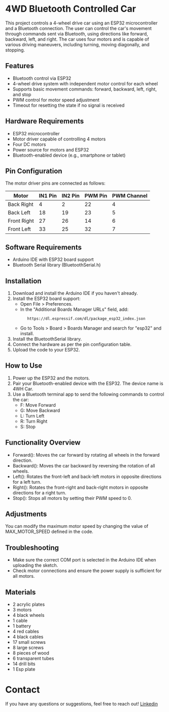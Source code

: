 # 4WD Bluetooth Controlled Car
This project controls a 4-wheel drive car using an ESP32 microcontroller and a Bluetooth connection. The user can control the car's movement through commands sent via Bluetooth, using directions like forward, backward, left, and right. The car uses four motors and is capable of various driving maneuvers, including turning, moving diagonally, and stopping.

## Features
- Bluetooth control via ESP32
- 4-wheel drive system with independent motor control for each wheel
- Supports basic movement commands: forward, backward, left, right, and stop
- PWM control for motor speed adjustment
- Timeout for resetting the state if no signal is received

## Hardware Requirements
- ESP32 microcontroller
- Motor driver capable of controlling 4 motors
- Four DC motors
- Power source for motors and ESP32
- Bluetooth-enabled device (e.g., smartphone or tablet)

## Pin Configuration
The motor driver pins are connected as follows:


| Motor       |   IN1  Pin | IN2 Pin | PWM Pin | PWM Channel |
|-------------|------------|---------|---------|-------------|
| Back  Right |  4	       | 2	     | 22      | 4           |
| Back  Left	|  18        | 19      | 23      | 5           |
| Front Right |  27        | 26	     | 14      | 6           |
| Front Left	|  33        | 25      | 32      | 7           |

## Software Requirements
- Arduino IDE with ESP32 board support
- Bluetooth Serial library (BluetoothSerial.h)

## Installation
1. Download and install the Arduino IDE if you haven't already.
2. Install the ESP32 board support:
   - Open File > Preferences.
   - In the "Additional Boards Manager URLs" field, add:
       ```arduino
          https://dl.espressif.com/dl/package_esp32_index.json
       ```
   - Go to Tools > Board > Boards Manager and search for "esp32" and install.
3. Install the BluetoothSerial library.
4. Connect the hardware as per the pin configuration table.
5. Upload the code to your ESP32.

## How to Use
1. Power up the ESP32 and the motors.
2. Pair your Bluetooth-enabled device with the ESP32. The device name is 4WH Car.
3. Use a Bluetooth terminal app to send the following commands to control the car:
    - F: Move Forward
    - G: Move Backward
    - L: Turn Left
    - R: Turn Right
    - S: Stop

## Functionality Overview
- Forward(): Moves the car forward by rotating all wheels in the forward direction.
- Backward(): Moves the car backward by reversing the rotation of all wheels.
- Left(): Rotates the front-left and back-left motors in opposite directions for a left turn.
- Right(): Rotates the front-right and back-right motors in opposite directions for a right turn.
- Stop(): Stops all motors by setting their PWM speed to 0.

## Adjustments
You can modify the maximum motor speed by changing the value of MAX_MOTOR_SPEED defined in the code.

## Troubleshooting
- Make sure the correct COM port is selected in the Arduino IDE when uploading the sketch.
- Check motor connections and ensure the power supply is sufficient for all motors.

## Materials
- 2 acrylic plates
- 3 motors
- 4 black wheels
- 1 cable
- 1 battery
- 4 red cables
- 4 black cables
- 17 small screws
- 8 large screws
- 8 pieces of wood
- 6 transparent tubes
- 14 drill bits
- 1 Esp plate

# Contact
If you have any questions or suggestions, feel free to reach out!
[Linkedin](https://www.linkedin.com/in/gabriel-bessi-5b0160230/)
